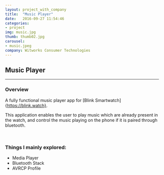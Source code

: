 ```yaml
---
layout: project_with_company
title:  "Music Player"
date:   2016-09-27 11:54:46
categories:
- project
img: music.jpg
thumb: thumb02.jpg
carousel:
- music.jpeg
company: Witworks Consumer Technologies
---
```

## Music Player
----------------

### Overview
A fully functional music player app for [Blink Smartwatch]{https://blink.watch}.

This application enables the user to play music which are already present in the watch, and control the music playing on the phone if it is paired through bluetooth.

<br>

### Things I mainly explored:
* Media Player
* Bluetooth Stack
* AVRCP Profile